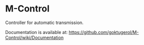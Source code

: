 # M-Control
Controller for automatic transmission.

Documentation is available at: https://github.com/goktugerol/M-Control/wiki/Documentation
